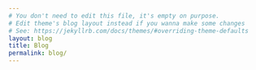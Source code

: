 ```yaml
---
# You don't need to edit this file, it's empty on purpose.
# Edit theme's blog layout instead if you wanna make some changes
# See: https://jekyllrb.com/docs/themes/#overriding-theme-defaults
layout: blog
title: Blog
permalink: blog/
---
```


